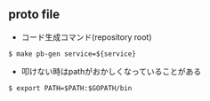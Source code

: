 ## proto file

- コード生成コマンド(repository root)
```
$ make pb-gen service=${service}
```
- 叩けない時はpathがおかしくなっていることがある
```
$ export PATH=$PATH:$GOPATH/bin
```